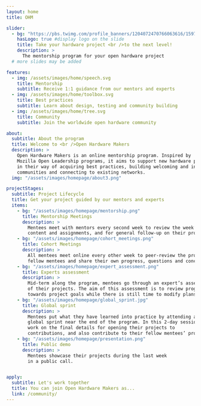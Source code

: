 ```yaml
---
layout: home
title: OHM

slider:
  - bg: "https://pbs.twimg.com/profile_banners/1204072470766063616/1597256526/1500x500"
    hasLogo: true #display logo on the slide
    title: Take your hardware project <br />to the next level!
    description: >
      The mentorship program for your open hardware project
  # more slides may be added

features:
  - img: /assets/images/home/speech.svg
    title: Mentorship
    subtitle: Receive 1:1 guidance from our mentors and experts
  - img: /assets/images/home/toolbox.svg
    title: Best practices
    subtitle: Learn about design, testing and community building
  - img: /assets/images/home/tree.svg
    title: Community
    subtitle: Join the worldwide open hardware community

about:
  subtitle: About the program
  title: Welcome to <br />Open Hardware Makers
  description: >
    Open Hardware Makers is an online mentorship program. Inspired by
    Mozilla Open Leadership programs, it aims to support new hardware projects
    in their way of acquiring best practices, building welcoming and inclusive
    communities and connecting to existing networks.
  img: "/assets/images/homepage/about3.png"

projectStages:
  subtitle: Project Lifecycle
  title: Get your project guided by our mentors and experts
  items:
    - bg: "/assets/images/homepage/mentorship.png"
      title: Mentorship Meetings
      description: >
        Mentees meet with mentors every second week to review the week’s
        content and assignments, and for general follow-up on their projects.
    - bg: "/assets/images/homepage/cohort_meetings.png"
      title: Cohort Meetings
      description: >
        All mentees meet online every other week to peer-review the progress of
        fellow mentees and share their own progress, questions and concerns.
    - bg: "/assets/images/homepage/expert_assessment.png"
      title: Experts assessment
      description: >
        Mid-term along the program, mentees go through an expert’s assessment
        of their projects. The aim of this assessment is to review progress
        towards project goals while there is still time to modify plans.
    - bg: "/assets/images/homepage/global_sprint.jpg"
      title: Global sprint
      description: >
        Mentees put what they have learned into practice by attending a
        global sprint near the end of the program. In this 2-day session they
        work on the final details for opening their projects to
        contributions, and also contribute to their fellow mentees’ projects.
    - bg: "/assets/images/homepage/presentation.png"
      title: Public demo
      description: >
        Mentees showcase their projects during the last week
        in a public call.


apply:
  subtitle: Let's work together
  title: You can join Open Hardware Makers as...
  link: /community/
---
```

